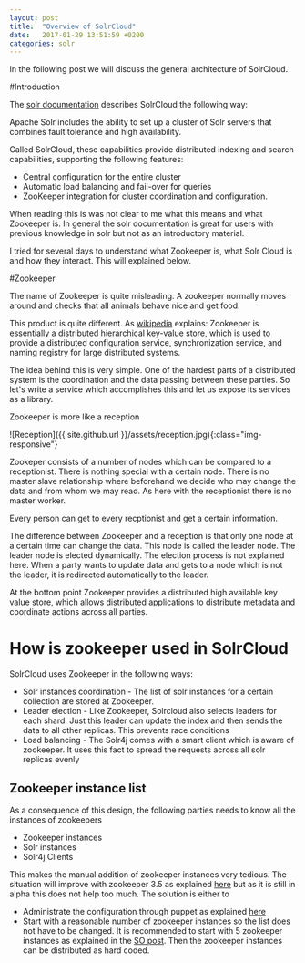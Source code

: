 ```yaml
---
layout: post
title:  "Overview of SolrCloud"
date:   2017-01-29 13:51:59 +0200
categories: solr
---
```


In the following post we will discuss the general architecture of SolrCloud.

#Introduction 

The  [solr documentation](https://cwiki.apache.org/confluence/display/solr/SolrCloud) describes SolrCloud the following way:

Apache Solr includes the ability to set up a cluster of Solr servers that combines fault tolerance and high availability. 

Called SolrCloud, these capabilities provide distributed indexing and search capabilities, supporting the following features:

* Central configuration for the entire cluster
* Automatic load balancing and fail-over for queries
* ZooKeeper integration for cluster coordination and configuration.

When reading this is was not clear to me what this means and what Zookeeper is.
In general the solr documentation is great for users with previous knowledge in solr but not as an introductory material.

I tried for several days to understand what Zookeeper is, what Solr Cloud is and how they interact.
This will explained below.

#Zookeeper

The name of Zookeeper is quite misleading. A zookeeper normally moves around and checks that all animals behave nice and get food.

This product is quite different. As [wikipedia](https://en.wikipedia.org/wiki/Apache_ZooKeeper) explains: Zookeeper is essentially a distributed hierarchical key-value store, which is used to provide a distributed configuration service, synchronization service, and naming registry for large distributed systems.

The idea behind this is very simple. One of the hardest parts of a distributed system is the coordination and the data passing between these parties.
So let's write a service which accomplishes this and let us expose its services as a library.

Zookeeper is more like a reception

![Reception]({{ site.github.url }}/assets/reception.jpg){:class="img-responsive"}

Zookeper consists of a number of nodes which can be compared to a receptionist. There is nothing special with a certain node. There is no master slave relationship where beforehand we decide who may change the data and from whom we may read.
As here with the receptionist there is no master worker.

Every person can get to every recptionist and get a certain information.

The difference between Zookeeper and a reception is that only one node at a certain time can change the data.
This node is called the leader node. The leader node is elected dynamically. The election process is not explained here.
When a party wants to update data and gets to a node which is not the leader, it is redirected automatically to the leader.

At the bottom point Zookeeper provides a distributed high available key value store, which allows distributed applications to distribute metadata and coordinate actions across all parties.

# How is zookeeper used in SolrCloud

SolrCloud uses Zookeeper in the following ways:

* Solr instances coordination - The list of solr instances for a certain collection are stored at Zookeeper.
* Leader election - Like Zookeeper, Solrcloud also selects leaders for each shard. Just this leader can update the index and then sends the data to all other replicas. This prevents race conditions
* Load balancing - The Solr4j comes with a smart client which is aware of zookeeper. It uses this fact to spread the requests across all solr replicas evenly
   
## Zookeeper instance list

As a consequence of this design, the following parties needs to know all the instances of zookeepers

* Zookeeper instances
* Solr instances
* Solr4j Clients

This makes the manual addition of zookeeper instances very tedious. The situation will improve with zookeeper 3.5 as explained [here](http://mail-archives.apache.org/mod_mbox/lucene-solr-user/201701.mbox/%3Ca768c4f2-a284-9179-e505-919014b29818%40elyograg.org%3E) but as it is still in alpha this does not help too much.
The solution is either to 

* Administrate the configuration through puppet as explained [here](http://mail-archives.apache.org/mod_mbox/lucene-solr-user/201701.mbox/%3Czarafa.5889fbcc.69a6.5e96630819e09ea9%40mail1.ams.nl.openindex.io%3E)
* Start with a reasonable number of zookeeper instances so the list does not have to be changed. It is recommended to start with 5 zookeeper instances as explained in the [SO post](http://stackoverflow.com/questions/41874718/solr-cloud-what-is-the-recommended-number-of-zookeepers-per-solr-instances/41931285#41931285). Then the zookeeper instances can be distributed as hard coded.







